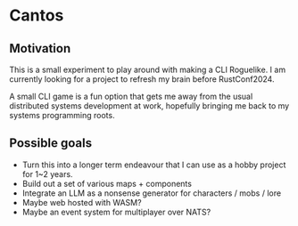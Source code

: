 # Cantos

## Motivation
This is a small experiment to play around with making a CLI Roguelike.
I am currently looking for a project to refresh my brain before RustConf2024.

A small CLI game is a fun option that gets me away from the usual distributed systems development at work, hopefully bringing me back to my systems programming roots. 

## Possible goals
- Turn this into a longer term endeavour that I can use as a hobby project for 1~2 years.
- Build out a set of various maps + components
- Integrate an LLM as a nonsense generator for characters / mobs / lore
- Maybe web hosted with WASM?
- Maybe an event system for multiplayer over NATS?
